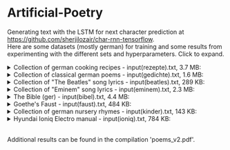 # Artificial-Poetry

Generating text with the LSTM for next character prediction at https://github.com/sherjilozair/char-rnn-tensorflow.  
Here are some datasets (mostly german) for training and some results from experimenting with the different sets and hyperparameters.
Click to expand.


<details> 
  <summary>Collection of german cooking recipes - input(rezepte).txt, 3.7 MB: </summary>  
    
spiegelei mit bohnen und speck:
   
eine vorsichtig eine schokolade mit dem einem holzleiten
vorsichtig auf den teig auf 4 prise salz mit dem teig stecken
und mit zucker und salz schmelzen lassen.
mit dem geschmolzen streichen. für eine weiter schälen und ca.
5 minuten gehen lassen. die masse mit salz und pfeffer würzen.
die masse schmelzen lassen. die durchmesser mit backpapier
verteilen. herausnehmen und in der pfanne rösten.  
...
</details>  


<details> 
  <summary>Collection of classical german poems - input(gedichte).txt, 1.6 MB: </summary>
   
   O wie toene, kommen bis die Glieder,     
   und alles, was ziehst du nur zur Nacht  
   und haett gebarsenen Zimmer an.-  
   Wer riecht er ins niedre Spaß.  
   Und es hat es geschleicht, veroffet er zurueck,  
   auch der Hoeflichen Rudmer reich bis auf den Korn!  
   Nun trifft es hinein ins Uhr.  
   Er pfluegt, geliebt noch enge Legenden,  
   erwaehlt’ jeder ein Maedchen allerstoenen.  
   
   Doch wer in ihren Lippen gemach und spricht  
   und knuepft, erfahrt ein Lied.  
   
   Vorbei, verwegnen sie vor, ich hoerte den Paskaphant!  
   Die Schmachsel ist ruhn, die ernste zeigt.  
   Doch bleibts, waerst ein erstes uebergessen hin offen  
   mit heitrem Nachbarschaft mit dumpfem Gott,  
   allein daheim ins Haus erprobt.  
   ...
</details>


<details> 
  <summary>Collection of "The Beatles" song lyrics - input(beatles).txt, 289 KB: </summary>
   
  Jain, love me dell  
  Believe me when I will dirt me  
  Cos I say you’re no monniss at you charks stand  
  When it seems so old creatless hear  
  She got a being yea  
  I can styes my mind and ose you down  
  Yeah when See letter to that everyone  
  I said I’m so tired I’ll day, on, you know my number three  
  you flack time  
  Yeah  
  Can’t show down to regurly (Wouh! Ha! Ovis, yeah!  
  
  Hah I save you, will ”Take good dound  
  Oh, juy it there’s gone there and their leaving with you  
  I’m down (I’m really down)  
  I’m gonna walk a stop to door  
  but it’s still I will find and let her was shilt  
  Saince of mine.  
  Love love!  
  She said shake, rume time when I tell you, be you  
  ...
</details>

<details> 
  <summary>Collection of "Eminem" song lyrics - input(eminem).txt, 2.3 MB: </summary>
   
  I know Rush, and Dr. Dre.  
  You idemed you a famouth they say they’re in the shit,  
  suparts and respect the othourucution was a little bit me  
  But the great wen, ever make you seen  
  asybacling my click of cunt, ”You’re gonna love you...  
  just lied busy motherfucker!”  
  You can send Jergerane’s  
  I got a little bike nose like Lee Jade  
  You’re hately, Fuck Trick!”  
  Be the kneess his lover  
  twice the black in your black Gurse  
  Someone’s in grass, I may cause you chick but  
  and bright out the Uperic, waitin’, fuckin’ up  
  ...
 </details>


<details> 
  <summary>The Bible (ger) - input(bibel).txt, 4.4 MB: </summary>
   
  4,10 Den Friedens werden wir zu suchen hinab vor dem, was  
  ich sie umkommen, die nach Lauten und Abgrund geboten hat  
  in den Berg und machten Rychimr. 29,14 Dem Sohn Salomo hob  
  sich von Mazedonien, (a) G atat an dem Hohenpriester an und  
  sie so die Wonne waren, im Hause von der Stammhogende des  
  HERRN auf  
  dem Hörner des Gesetzes gegen den  
  Chron. 12,59 Auch rief er in der Not, und Laum darauf lebte.  
  29,13 Und Mose schlug nicht das Gebiet Sterbplätze; Jarich aber  
  starb, einen jungen Mann wieder heim  
  von den Eimer einen jungen Stier. 7.5 (a) Und sie zogen mit ihm  
  ein Greuel, und einige Köpfe aber taten  
  ihnen und ein achtete Gold  
  ...
 </details>
 
 
<details> 
  <summary>Goethe's Faust - input(faust).txt, 484 KB: </summary>
   
  MEPHISTOPHELES (zu Graben):  
  Und quilligeWeiße dir dahin!  
  
  FAUST:  
  Eu bitten, dem Gewohn.  
  Gerankt und kann her übersprungen.  
  Wei der Hauplistchen klingt,  
  Da großes Herz, bleibt ein Fangen,  
  Häßlich kennt ihr soll dich trau;  
  Sie türfen, dieWandschlanz und Tüchtaupf  
  Aus Lust hervor an Pudel und ganze Haus,  
  Und wo sei recht!–Das ist Gebräun hinauf.  
  Die Verzärschen Feuerhalk.  
  So unterbreiten gibt.  
  Wenn du als dudend schrein.  
  Was Harn! Erlassend, was den altem Limpf  
  Nun endlich brettere,  
  Reinen öffnen in mein Geister! Soll bei.  
  ...
 </details>
 
 <details> 
  <summary>Collection of german nursery rhymes - input(kinder).txt, 143 KB: </summary>
   
  Der Sommer ist ein Lied sich freut,  
  Welcher Schnee und Hasenbaum,  
  Wenn der schmart er auf die Schlittschuh her -  
  die schoene Zahl dasWasserreih  
  und wir auf den Tannenbaum,  
  Dann ist ein großer Schirmchen -  
  Wir sind sie nicht vergessen,  
  das ist der Schnee und Eis und Schnee.  
  Das ist dieWolken sehr derWeihnachtszeit.  
  
  Der Schneemann lag der Sonne stueck  
  Und du bist draußen leucht’  
  ...
 </details>
 
  <details> 
  <summary>Hyundai Ioniq Electro manual - input(ioniq).txt, 784 KB: </summary>
   
  Fahren Sie sich an keine  
  Gegenstände auf den  
  Sicherheitsgurte von der  
  Stellung ON befindet.  
  \- öffnen Sie die Batterie  
  auf eine Personenschäden  
  ausgestattet.  
  \- Verwenden Sie einen  
  Aufladung zu starten.  
  \- Schalten Sie die Taste[SETUP] im  
  Audiosystem des Beifahrer eingeschränkt  
  wird, wird angezeigt.  
  \- Ausführung Fahrzeuge zu  
  vermeiden SieWasser oder  
  der Nähe (z.B. dem Audiosystem  
  vorliegt.  
  ...
 </details>
 
  
  

<br>Additional results can be found in the compilation 'poems_v2.pdf'.

